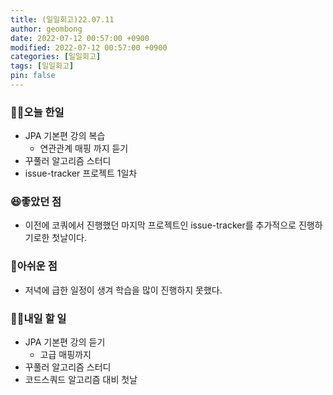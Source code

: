 ```yaml
---
title: (일일회고)22.07.11
author: geombong
date: 2022-07-12 00:57:00 +0900
modified: 2022-07-12 00:57:00 +0900
categories: [일일회고]
tags: [일일회고]
pin: false
---
```


### 👨‍💻오늘 한일

- JPA 기본편 강의 복습
	- 연관관계 매핑 까지 듣기
- 꾸풀러 알고리즘 스터디
- issue-tracker 프로젝트 1일차

### 😆좋았던 점

- 이전에 코쿼에서 진행했던 마지막 프로젝트인 issue-tracker를 추가적으로 진행하기로한 첫날이다.

### 🥺아쉬운 점

- 저녁에 급한 일정이 생겨 학습을 많이 진행하지 못했다.

### 👨‍💻내일 할 일

- JPA 기본편 강의 듣기
	- 고급 매핑까지
- 꾸풀러 알고리즘 스터디
- 코드스쿼드 알고리즘 대비 첫날
